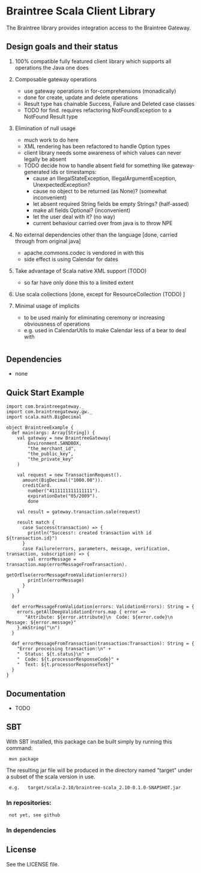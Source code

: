 # Braintree Scala Client Library

The Braintree library provides integration access to the Braintree Gateway.

## Design goals and their status

1. 100% compatible fully featured client library which supports all operations the Java one does

2. Composable gateway operations
   - use gateway operations in for-comprehensions (monadically)
   - done for create, update and delete operations
   - Result type has chainable Success, Failure and Deleted case classes
   - TODO for find. requires refactoring NotFoundException to a NotFound Result type

3. Elimination of null usage
   - much work to do here
   - XML rendering has been refactored to handle Option types
   - client library needs some awareness of which values can never legally be absent
   - TODO decide how to handle absent field for something like gateway-generated ids or timestamps:
     - cause an IllegalStateException, IllegalArgumentException, UnexpectedException?
     - cause no object to be returned (as None)? (somewhat inconvenient)
     - let absent required String fields be empty Strings? (half-assed)
     - make all fields Optional? (inconvenient)
     - let the user deal with it? (no way)
     - current behaviour carried over from java is to throw NPE

4. No external dependencies other than the language [done, carried through from original java]
   - apache.commons.codec is vendored in with this
   - side effect is using Calendar for dates

4. Take advantage of Scala native XML support (TODO)
   - so far have only done this to a limited extent

5. Use scala collections [done, except for ResourceCollection (TODO) ]

6. Minimal usage of implicits
   - to be used mainly for eliminating ceremony or increasing obviousness of operations
   - e.g. used in CalendarUtils to make Calendar less of a bear to deal with


#

## Dependencies

* none

## Quick Start Example

    import com.braintreegateway._
    import com.braintreegateway.gw._
    import scala.math.BigDecimal

    object BraintreeExample {
      def main(args: Array[String]) {
        val gateway = new BraintreeGateway(
            Environment.SANDBOX,
            "the_merchant_id",
            "the_public_key",
            "the_private_key"
        )

        val request = new TransactionRequest().
          amount(BigDecimal("1000.00")).
          creditCard.
            number("4111111111111111").
            expirationDate("05/2009").
            done

        val result = gateway.transaction.sale(request)

        result match {
          case Success(transaction) => {
            println("Success!: created transaction with id ${transaction.id}")
          }
          case Failure(errors, parameters, message, verification, transaction, subscription) => {
            val errorMessage = transaction.map(errorMessageFromTransaction).
                                getOrElse(errorMessageFromValidation(errors))
            println(errorMessage)
          }
        }
      }

      def errorMessageFromValidation(errors: ValidationErrors): String = {
        errors.getAllDeepValidationErrors.map { error =>
           "Attribute: ${error.attribute}\n  Code: ${error.code}\n  Message: ${error.message}"
        }.mkString("\n")
      }

      def errorMessageFromTransaction(transaction:Transaction): String = {
        "Error processing transaction:\n" +
        "  Status: ${t.status}\n" +
        "  Code: ${t.processorResponseCode}" +
        "  Text: ${t.processorResponseText}"
      }
    }


## Documentation

 * TODO

## SBT

  With SBT installed, this package can be built simply by running this command:

     mvn package

  The resulting jar file will be produced in the directory named "target" under a subset of the scala version in use.

     e.g.   target/scala-2.10/braintree-scala_2.10-0.1.0-SNAPSHOT.jar

### In repositories:

     not yet, see github

### In dependencies


## License

See the LICENSE file.

